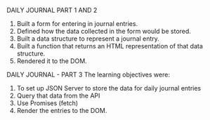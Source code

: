 
DAILY JOURNAL PART 1 AND 2

1. Built a form for entering in journal entries.
2. Defined how the data collected in the form would be stored.
3. Built a data structure to represent a journal entry.
4. Built a function that returns an HTML representation of that data structure.
5. Rendered it to the DOM.

DAILY JOURNAL - PART 3
The learning objectives were:
1. To set up JSON Server to store the data for daily journal entries
2. Query that data from the API
3. Use Promises (fetch)
4. Render the entries to the DOM.